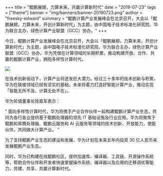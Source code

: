 +++
title = "鲲鹏展翅，力算未来，共赢计算新时代"
date = "2019-07-23"
tags = ["theme"]
banner = "img/banners/banner-20190723.png"
author = "freesky-edward"
summary = "鲲鹏计算产业发展峰会在北京召开，大会以「鲲鹏展翅，力算未来，开创计算新时代」为主题，由中国电子技术标准化研究院、华为联合主办，绿色计算产业联盟（GCC）协办。"
+++

今日，鲲鹏计算产业发展峰会在北京召开，大会以「鲲鹏展翅，力算未来，开创计算新时代」为主题，由中国电子技术标准化研究院、华为联合主办，绿色计算产业联盟（GCC）协办。华为凭借在计算领域的长期积累，推动构建开放、合作、共赢的鲲鹏计算产业，拥抱多样性计算时代。

![](img/banners/banner-20190723.png)

在技术创新驱动下，计算产业将迸发巨大潜力。经过三十多年的技术创新与积累，华为在联接领域已经有坚实的基础，未来将着力打造好智能计算产业，推动实现「智能无所不及、计算无处不在」。

华为轮值董事长徐直军表示：

“
面向多样性计算时代，华为将携手产业合作伙伴一起构建鲲鹏计算产业生态，共同为各行各业提供基于鲲鹏处理器的领先 IT 基础设施及行业应用。华为将聚焦于鲲鹏和昇腾处理器、鲲鹏云服务和 AI 云服务等领域的技术创新，开放能力，使能伙伴，共同做大计算产业。
”

为了支持鲲鹏产业生态的建设和发展，华为计划在未来五年内投资 30 亿人民币来发展鲲鹏产业生态。

同时，华为已构建在线鲲鹏社区，提供加速库、编译器、工具链、开源操作系统等，帮助合作伙伴和开发者快速掌握操作系统、编译器以及应用的迁移调优等能力，共建、共享、共赢计算新时代。
